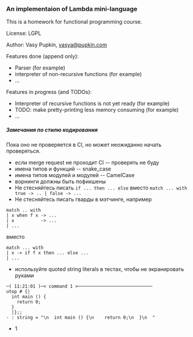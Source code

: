 ### An implementaion of Lambda mini-language

This is a homework for functional programming course.

License: LGPL

Author: Vasy Pupkin, vasya@pupkin.com

Features done (append only):

- Parser  (for example)
- interpreter of non-recursive functions (for example)
- ...

Features in progress (and TODOs):

- Interpreter of recursive functions is not yet ready  (for example)
- TODO: make pretty-printing less memory consuming (for example)
- ...


##### Замечания по стилю кодирования

Пока оно не проверяется в CI, но может неожиданно начать проверяться.

- если merge request не проходит CI -- проверять не буду
- имена типов и функций -- snake_case
- имена типов модулей и модулей -- CamelCase 
- ворнинги должны быть пофикшены
- Не стесняйтесь писать `if ... then ... else` вместо `match ... with true -> .. | false -> ...`
- Не стесняйтесь писать гварды в мэтчинге, например 
```
match .. with 
| x when f x -> ...
| x          -> ...
| ...
```
вместо 
```
match ... with 
| x -> if f x then ... else ...
| ...
```
- используйте quoted string literals в тестах, чтобы не экранировать руками 
```
─( 11:21:01 )─< command 1 >────────────────────────────
utop # {|
  int main () {
    return 0;
  }
  |};;
- : string = "\n  int main () {\n    return 0;\n  }\n  "
```
- 1
